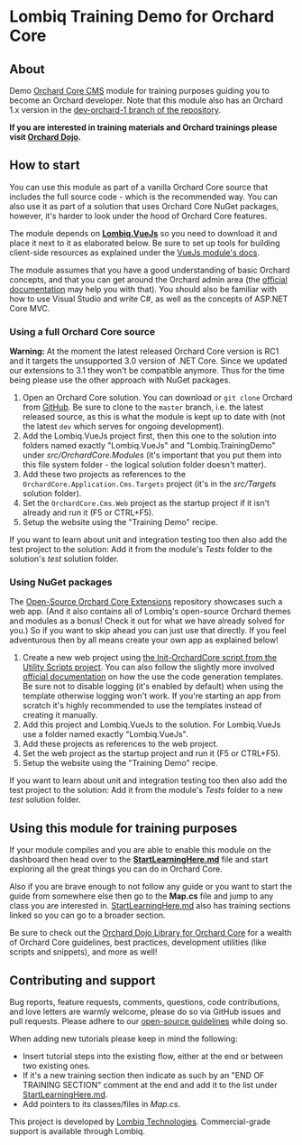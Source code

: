 # Lombiq Training Demo for Orchard Core



## About

Demo [Orchard Core CMS](https://www.orchardcore.net/) module for training purposes guiding you to become an Orchard developer. Note that this module also has an Orchard 1.x version in the [dev-orchard-1 branch of the repository](https://github.com/Lombiq/Orchard-Training-Demo-Module/tree/dev-orchard-1).

**If you are interested in training materials and Orchard trainings please visit [Orchard Dojo](https://orcharddojo.net/).**


## How to start

You can use this module as part of a vanilla Orchard Core source that includes the full source code - which is the recommended way. You can also use it as part of a solution that uses Orchard Core NuGet packages, however, it's harder to look under the hood of Orchard Core features.

The module depends on **[Lombiq.VueJs](https://github.com/Lombiq/Orchard-Vue.js)** so you need to download it and place it next to it as elaborated below. Be sure to set up tools for building client-side resources as explained under the [VueJs module's docs](https://github.com/Lombiq/Orchard-Vue.js#prerequisites).

The module assumes that you have a good understanding of basic Orchard concepts, and that you can get around the Orchard admin area (the [official documentation](https://docs.orchardcore.net/en/dev/) may help you with that). You should also be familiar with how to use Visual Studio and write C#, as well as the concepts of ASP.NET Core MVC.


### Using a full Orchard Core source

**Warning:** At the moment the latest released Orchard Core version is RC1 and it targets the unsupported 3.0 version of .NET Core. Since we updated our extensions to 3.1 they won't be compatible anymore. Thus for the time being please use the other approach with NuGet packages.

1. Open an Orchard Core solution. You can download or `git clone` Orchard from [GitHub](https://github.com/OrchardCMS/OrchardCore/). Be sure to clone to the `master` branch, i.e. the latest released source, as this is what the module is kept up to date with (not the latest `dev` which serves for ongoing development).
2. Add the Lombiq.VueJs project first, then this one to the solution into folders named exactly "Lombiq.VueJs" and "Lombiq.TrainingDemo" under *src/OrchardCore.Modules* (it's important that you put them into this file system folder - the logical solution folder doesn't matter).
3. Add these two projects as references to the `OrchardCore.Application.Cms.Targets` project (it's in the *src/Targets* solution folder).
4. Set the `OrchardCore.Cms.Web` project as the startup project if it isn't already and run it (F5 or CTRL+F5).
5. Setup the website using the "Training Demo" recipe.

If you want to learn about unit and integration testing too then also add the test project to the solution: Add it from the module's *Tests* folder to the solution's *test* solution folder.


### Using NuGet packages

The [Open-Source Orchard Core Extensions](https://github.com/Lombiq/Open-Source-Orchard-Core-Extensions) repository showcases such a web app. (And it also contains all of Lombiq's open-source Orchard themes and modules as a bonus! Check it out for what we have already solved for you.) So if you want to skip ahead you can just use that directly. If you feel adventurous then by all means create your own app as explained below!

1. Create a new web project using [the Init-OrchardCore script from the Utility Scripts project](https://github.com/Lombiq/Utility-Scripts). You can also follow the slightly more involved [official documentation](https://docs.orchardcore.net/en/dev/docs/getting-started/templates/#generate-an-orchard-cms-web-application) on how the use the code generation templates. Be sure not to disable logging (it's enabled by default) when using the template otherwise logging won't work. If you're starting an app from scratch it's highly recommended to use the templates instead of creating it manually.
2. Add this project and Lombiq.VueJs to the solution. For Lombiq.VueJs use a folder named exactly "Lombiq.VueJs".
3. Add these projects as references to the web project.
4. Set the web project as the startup project and run it (F5 or CTRL+F5).
5. Setup the website using the "Training Demo" recipe.

If you want to learn about unit and integration testing too then also add the test project to the solution: Add it from the module's *Tests* folder to a new *test* solution folder.


## Using this module for training purposes

If your module compiles and you are able to enable this module on the dashboard then head over to the **[StartLearningHere.md](StartLearningHere.md)** file and start exploring all the great things you can do in Orchard Core.

Also if you are brave enough to not follow any guide or you want to start the guide from somewhere else then go to the **Map.cs** file and jump to any class you are interested in. [StartLearningHere.md](StartLearningHere.md) also has training sections linked so you can go to a broader section.

Be sure to check out the [Orchard Dojo Library for Orchard Core](https://orcharddojo.net/orchard-resources/CoreLibrary/) for a wealth of Orchard Core guidelines, best practices, development utilities (like scripts and snippets), and more as well!


## Contributing and support

Bug reports, feature requests, comments, questions, code contributions, and love letters are warmly welcome, please do so via GitHub issues and pull requests. Please adhere to our [open-source guidelines](https://lombiq.com/open-source-guidelines) while doing so.

When adding new tutorials please keep in mind the following:

- Insert tutorial steps into the existing flow, either at the end or between two existing ones.
- If it's a new training section then indicate as such by an "END OF TRAINING SECTION" comment at the end and add it to the list under [StartLearningHere.md](StartLearningHere.md).
- Add pointers to its classes/files in *Map.cs*.

This project is developed by [Lombiq Technologies](https://lombiq.com/). Commercial-grade support is available through Lombiq.